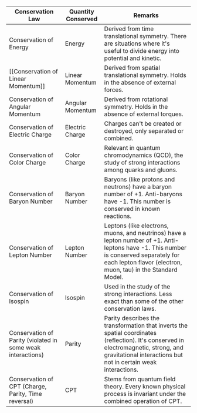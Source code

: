 | Conservation Law                                            | Quantity Conserved | Remarks                                                                                                                                                                                                  |
| ----------------------------------------------------------- | ------------------ | -------------------------------------------------------------------------------------------------------------------------------------------------------------------------------------------------------- |
| Conservation of Energy                                      | Energy             | Derived from time translational symmetry. There are situations where it's useful to divide energy into potential and kinetic.                                                                            |
| [[Conservation of Linear Momentum]]                             | Linear Momentum    | Derived from spatial translational symmetry. Holds in the absence of external forces.                                                                                                                    |
| Conservation of Angular Momentum                            | Angular Momentum   | Derived from rotational symmetry. Holds in the absence of external torques.                                                                                                                              |
| Conservation of Electric Charge                             | Electric Charge    | Charges can't be created or destroyed, only separated or combined.                                                                                                                                       |
| Conservation of Color Charge                                | Color Charge       | Relevant in quantum chromodynamics (QCD), the study of strong interactions among quarks and gluons.                                                                                                      |
| Conservation of Baryon Number                               | Baryon Number      | Baryons (like protons and neutrons) have a baryon number of +1. Anti-baryons have -1. This number is conserved in known reactions.                                                                       |
| Conservation of Lepton Number                               | Lepton Number      | Leptons (like electrons, muons, and neutrinos) have a lepton number of +1. Anti-leptons have -1. This number is conserved separately for each lepton flavor (electron, muon, tau) in the Standard Model. |
| Conservation of Isospin                                     | Isospin            | Used in the study of the strong interactions. Less exact than some of the other conservation laws.                                                                                                       |
| Conservation of Parity (violated in some weak interactions) | Parity             | Parity describes the transformation that inverts the spatial coordinates (reflection). It's conserved in electromagnetic, strong, and gravitational interactions but not in certain weak interactions.   |
| Conservation of CPT (Charge, Parity, Time reversal)         | CPT                | Stems from quantum field theory. Every known physical process is invariant under the combined operation of CPT.                                                                                          |

